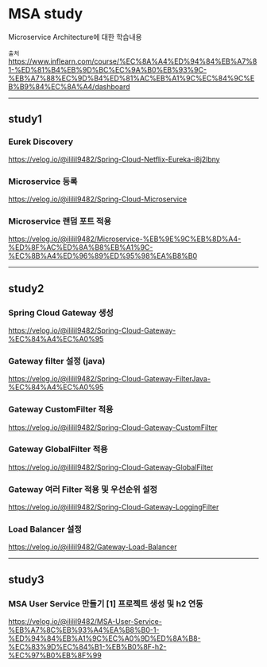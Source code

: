# MSA study

Microservice Architecture에 대한 학습내용

`출처` https://www.inflearn.com/course/%EC%8A%A4%ED%94%84%EB%A7%81-%ED%81%B4%EB%9D%BC%EC%9A%B0%EB%93%9C-%EB%A7%88%EC%9D%B4%ED%81%AC%EB%A1%9C%EC%84%9C%EB%B9%84%EC%8A%A4/dashboard

---

## study1

### Eurek Discovery
https://velog.io/@ililil9482/Spring-Cloud-Netflix-Eureka-i8j2lbny

### Microservice 등록
https://velog.io/@ililil9482/Spring-Cloud-Microservice

### Microservice 랜덤 포트 적용
https://velog.io/@ililil9482/Microservice-%EB%9E%9C%EB%8D%A4-%ED%8F%AC%ED%8A%B8%EB%A1%9C-%EC%8B%A4%ED%96%89%ED%95%98%EA%B8%B0

---

## study2

### Spring Cloud Gateway 생성
https://velog.io/@ililil9482/Spring-Cloud-Gateway-%EC%84%A4%EC%A0%95

### Gateway filter 설정 (java)
https://velog.io/@ililil9482/Spring-Cloud-Gateway-FilterJava-%EC%84%A4%EC%A0%95

### Gateway CustomFilter 적용
https://velog.io/@ililil9482/Spring-Cloud-Gateway-CustomFilter

### Gateway GlobalFilter 적용
https://velog.io/@ililil9482/Spring-Cloud-Gateway-GlobalFilter

### Gateway 여러 Filter 적용 및 우선순위 설정
https://velog.io/@ililil9482/Spring-Cloud-Gateway-LoggingFilter

### Load Balancer 설정
https://velog.io/@ililil9482/Gateway-Load-Balancer

---

## study3

### MSA User Service 만들기 [1] 프로젝트 생성 및 h2 연동
https://velog.io/@ililil9482/MSA-User-Service-%EB%A7%8C%EB%93%A4%EA%B8%B0-1-%ED%94%84%EB%A1%9C%EC%A0%9D%ED%8A%B8-%EC%83%9D%EC%84%B1-%EB%B0%8F-h2-%EC%97%B0%EB%8F%99